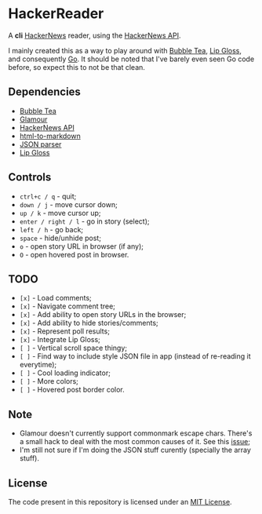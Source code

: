 # HackerReader

A **cli** [HackerNews](https://news.ycombinator.com/) reader, using the
[HackerNews API](https://github.com/HackerNews/API).

I mainly created this as a way to play around with
[Bubble Tea](https://github.com/charmbracelet/bubbletea),
[Lip Gloss](https://github.com/charmbracelet/lipgloss), and consequently
[Go](https://go.dev/). It should be noted that I've barely even seen Go code
before, so expect this to not be that clean.

## Dependencies

- [Bubble Tea](https://github.com/charmbracelet/bubbletea)
- [Glamour](https://github.com/charmbracelet/glamour)
- [HackerNews API](https://github.com/HackerNews/API)
- [html-to-markdown](https://github.com/JohannesKaufmann/html-to-markdown)
- [JSON parser](https://github.com/buger/jsonparser)
- [Lip Gloss](https://github.com/charmbracelet/lipgloss)

## Controls

- `ctrl+c / q` - quit;
- `down / j` - move cursor down;
- `up / k` - move cursor up;
- `enter / right / l` - go in story (select);
- `left / h` - go back;
- `space` - hide/unhide post;
- `o` - open story URL in browser (if any);
- `O` - open hovered post in browser.

## TODO

- `[x]` - Load comments;
- `[x]` - Navigate comment tree;
- `[x]` - Add ability to open story URLs in the browser;
- `[x]` - Add ability to hide stories/comments;
- `[x]` - Represent poll results;
- `[x]` - Integrate Lip Gloss;
- `[ ]` - Vertical scroll space thingy;
- `[ ]` - Find way to include style JSON file in app (instead of re-reading it everytime);
- `[ ]` - Cool loading indicator;
- `[ ]` - More colors;
- `[ ]` - Hovered post border color.

## Note

- Glamour doesn't currently support commonmark escape chars. There's a
  small hack to deal with the most common causes of it. See
  this [issue](https://github.com/charmbracelet/glamour/issues/106);
- I'm still not sure if I'm doing the JSON stuff curently (specially
  the array stuff).

## License

The code present in this repository is licensed under an
[MIT License](./LICENSE).
